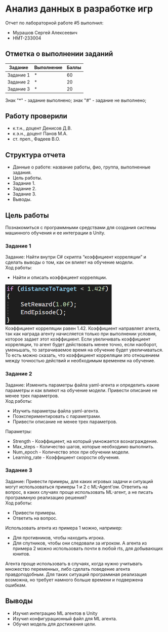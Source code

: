 # Анализ данных в разработке игр
Отчет по лабораторной работе #5 выполнил:
- Мурашов Сергей Алексеевич
- НМТ-233004

## Отметка о выполнении заданий
| Задание   | Выполнение | Баллы |
| --------- | ---------- | ----- |
| Задание 1 | *          | 60    |
| Задание 2 | *          | 20    |
| Задание 3 | *          | 20    |

Знак "*" - задание выполнено; знак "#" - задание не выполнено;

## Работу проверили
- к.т.н., доцент Денисов Д.В.
- к.э.н., доцент Панов М.А.
- ст. преп., Фадеев В.О.

## Структура отчета
- Данные о работе: название работы, фио, группа, выполненные задания.
- Цель работы.
- Задание 1.
- Задание 2.
- Задание 3.
- Выводы.

## Цель работы
Познакомиться с программными средствами для создания системы машинного обучения и ее интеграции в Unity.

### Задание 1
Задание: Найти внутри C# скрипта “коэффициент корреляции” и сделать выводы о том, как он влияет на обучение модели.  
Ход работы:
- Найти и описать коэффициент корреляции.

![Применение коэффициента корреляции](./1.PNG)  
Коэффициент корреляции равен 1.42. Коэффициент направляет агента, так как награда агенту начисляется только при выполнении условия, которое задает этот коэффициент. Если увеличивать коэффициент корреляции, то агент будет действовать менее точно, если наоборот, уменьшать, то затрачиваемое время на обучение будет увеличиваться. То есть можно сказать, что коэффициент корреляции это отношением между точностью действий и необходимым временем на обучение.


### Задание 2
Задание: Изменить параметры файла yaml-агента и определить какие параметры и как влияют на обучение модели. Привести описание не менее трех параметров.  
Ход работы:
- Изучить параметры файла yaml-агента.
- Поэкспериментировать с параметрами.
- Привести описание не менее трех параметров.

Параметры:
- Strength - Коэффициент, на который умножается вознаграждение.
- Max_steps - Количество шагов, которые необходимо выполнить.
- Num_epoch - Количество эпох при обучении модели.
- Learning_rate - Коэффициент скорости обучения.

### Задание 3
Задание: Привести примеры, для каких игровых задачи и ситуаций могут использоваться примеры 1 и 2 с ML-Agent’ом. Ответить на вопрос, в каких случаях проще использовать ML-агент, а не писать программную реализацию решения?  
Ход работы:
- Привести примеры.
- Ответить на вопрос.

Использовать агента из примера 1 можно, например:
- Для противников, чтобы находить игрока.
- Для спутников, чтобы они следовали за игроком.
А агента из примера 2 можно использовать почти в любой rts, для добывающих юнитов.

Агента проще использовать в случаях, когда нужно учитывать множество переменных, либо сделать поведение агента правдоподобным. Для таких ситуаций программная реализация возможна, но требует намного больше времени и подвержена ошибкам.

## Выводы
- Изучил интеграцию ML агентов в Unity
- Изучил конфигурационный файл для ML агента.
- Обучил модель для достижения цели.
